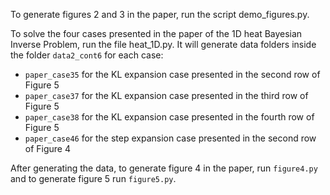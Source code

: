 To generate figures 2 and 3 in the paper, run the script demo_figures.py.
 
To solve the four cases presented in the paper of the 1D heat Bayesian Inverse Problem, run the file heat_1D.py. It will generate data folders inside the folder `data2_cont6` for each case:

- `paper_case35` for the KL expansion case presented in the second row of Figure 5
- `paper_case37` for the KL expansion case presented in the third row of Figure 5
- `paper_case38` for the KL expansion case presented in the fourth row of Figure 5
- `paper_case46` for the step expansion case presented in the second row of Figure 4

After generating the data, to generate figure 4 in the paper, run `figure4.py` and to generate figure 5 run `figure5.py`.

